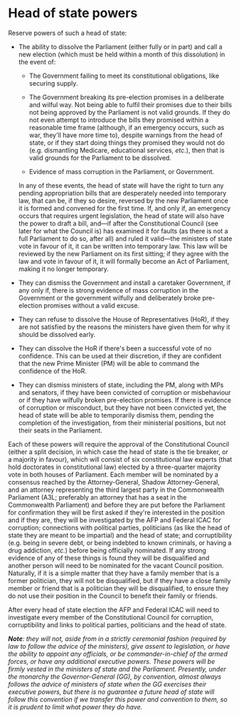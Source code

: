 Head of state powers
====================

Reserve powers of such a head of state:

* The ability to dissolve the Parliament (either fully or in part) and call a new election (which must be held within a month of this dissolution) in the event of:

    - The Government failing to meet its constitutional obligations, like securing supply.

    - The Government breaking its pre-election promises in a deliberate and wilful way. Not being able to fulfil their promises due to their bills not being approved by the Parliament is not valid grounds. If they do not even attempt to introduce the bills they promised within a reasonable time frame (although, if an emergency occurs, such as war, they'll have more time to), despite warnings from the head of state, or if they start doing things they promised they would not do (e.g. dismantling Medicare, educational services, _etc._), then that is valid grounds for the Parliament to be dissolved.

    - Evidence of mass corruption in the Parliament, or Government.

    In any of these events, the head of state will have the right to turn any pending appropriation bills that are desperately needed into temporary law, that can be, if they so desire, reversed by the new Parliament once it is formed and convened for the first time. If, and only if, an emergency occurs that requires urgent legislation, the head of state will also have the power to draft a bill, and&mdash;if after the Constitutional Council (see later for what the Council is) has examined it for faults (as there is not a full Parliament to do so, after all) and ruled it valid&mdash;the ministers of state vote in favour of it, it can be written into temporary law. This law will be reviewed by the new Parliament on its first sitting; if they agree with the law and vote in favour of it, it will formally become an Act of Parliament, making it no longer temporary. 

* They can dismiss the Government and install a caretaker Government, if any only if, there is strong evidence of mass corruption in the Government or the government wilfully and deliberately broke pre-election promises without a valid excuse.

* They can refuse to dissolve the House of Representatives (HoR), if they are not satisfied by the reasons the ministers have given them for why it should be dissolved early.

* They can dissolve the HoR if there's been a successful vote of no confidence. This can be used at their discretion, if they are confident that the new Prime Minister (PM) will be able to command the confidence of the HoR. 

* They can dismiss ministers of state, including the PM, along with MPs and senators, if they have been convicted of corruption or misbehaviour or if they have wilfully broken pre-election promises. If there is evidence of corruption or misconduct, but they have not been convicted yet, the head of state will be able to temporarily dismiss them, pending the completion of the investigation, from their ministerial positions, but not their seats in the Parliament. 

Each of these powers will require the approval of the Constitutional Council (either a split decision, in which case the head of state is the tie breaker, or a majority in favour), which will consist of six constitutional law experts (that hold doctorates in constitutional law) elected by a three-quarter majority vote in both houses of Parliament. Each member will be nominated by a consensus reached by the Attorney-General, Shadow Attorney-General, and an attorney representing the third largest party in the Commonwealth Parliament (A3L; preferably an attorney that has a seat in the Commonwealth Parliament) and before they are put before the Parliament for confirmation they will be first asked if they're interested in the position and if they are, they will be investigated by the AFP and Federal ICAC for corruption; connections with political parties, politicians (as like the head of state they are meant to be impartial) and the head of state; and corruptibility (e.g. being in severe debt, or being indebted to known criminals, or having a drug addiction, _etc._) before being officially nominated. If any strong evidence of any of these things is found they will be disqualified and another person will need to be nominated for the vacant Council position. Naturally, if it is a simple matter that they have a family member that is a former politician, they will not be disqualified, but if they have a close family member or friend that is a politician they will be disqualified, to ensure they do not use their position in the Council to benefit their family or friends. 

After every head of state election the AFP and Federal ICAC will need to investigate every member of the Constitutional Council for corruption, corruptibility and links to political parties, politicians and the head of state. 

***Note**: they will not, aside from in a strictly ceremonial fashion (required by law to follow the advice of the ministers), give assent to legislation, or have the ability to appoint any officials, or be commander-in-chief of the armed forces, or have any additional executive powers. These powers will be firmly vested in the ministers of state and the Parliament. Presently, under the monarchy the Governor-General (GG), by convention, almost always follows the advice of ministers of state when the GG exercises their executive powers, but there is no guarantee a future head of state will follow this convention if we transfer this power and convention to them, so it is prudent to limit what power they do have.*
